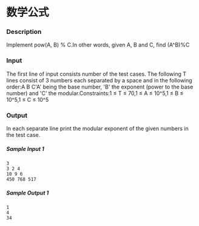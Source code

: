 # 数学公式

### Description

Implement pow(A, B) % C.In other words, given A, B and C, find (A^B)%C

### Input

The first line of input consists number of the test cases. The following T lines consist of 3 numbers each separated by a space and in the following order:A B C'A' being the base number, 'B' the exponent (power to the base number) and 'C' the modular.Constraints:1 ≤ T ≤ 70,1 ≤ A ≤ 10^5,1 ≤ B ≤ 10^5,1 ≤ C ≤ 10^5

### Output

In each separate line print the modular exponent of the given numbers in the test case.

##### Sample Input 1 

```
3
3 2 4
10 9 6
450 768 517
```

##### Sample Output 1

```
1
4
34
```